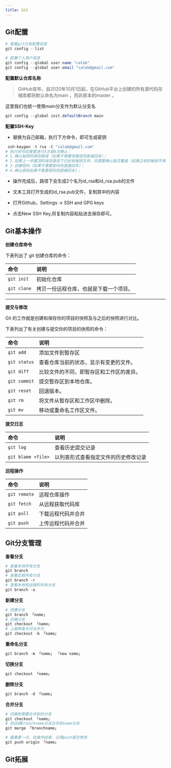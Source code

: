 ```yaml
---
title: Git
---
```

## Git配置

```powershell
# 查看git已有配置信息
git config --list

# 配置个人用户信息
git config --global user.name "caleb"
git config --global user.email "caleb@gmail.com"
```

**配置默认仓库名称**

> GitHub宣布，自2020年10月1日起，在GitHub平台上创建的所有源代码存储库都将默认命名为main ，而非原本的master 。

这里我们也统一使用main分支作为默认分支名
```powershell
git config --global init.defaultBranch main
```

**配置SSH-Key**

- 替换为自己邮箱，执行下方命令，即可生成密钥

```powershell
 ssh-keygen -t rsa -C "caleb@gmail.com"
# 执行命令后需要进行3次或4次确认：
# 1.确认秘钥的保存路径（如果不需要改路径则直接回车）；
# 2.如果上一步置顶的保存路径下已经有秘钥文件，则需要确认是否覆盖（如果之前的秘钥不再需要则直接回车覆盖，如需要则手动拷贝到其他目录后再覆盖）；
# 3.创建密码（如果不需要密码则直接回车）；
# 4.确认密码如果不需要密码则直接回车)；
```
- 操作完成后，路径下会生成2个名为id_rsa和id_rsa.pub的文件

- 文本工具打开生成的id_rsa.pub文件，复制其中的内容
- 打开Github，Settings -> SSH and GPG keys
- 点击New SSH Key,将复制内容粘贴进去保存即可。



## Git基本操作

**创建仓库命令**

下表列出了 git 创建仓库的命令：

| 命令        | 说明                                   |
| :---------- | :------------------------------------- |
| `git init`  | 初始化仓库                             |
| `git clone` | 拷贝一份远程仓库，也就是下载一个项目。 |

------

**提交与修改**

Git 的工作就是创建和保存你的项目的快照及与之后的快照进行对比。

下表列出了有关创建与提交你的项目的快照的命令：

| 命令         | 说明                                     |
| :----------- | :--------------------------------------- |
| `git add`    | 添加文件到暂存区                         |
| `git status` | 查看仓库当前的状态，显示有变更的文件。   |
| `git diff`   | 比较文件的不同，即暂存区和工作区的差异。 |
| `git commit` | 提交暂存区到本地仓库。                   |
| `git reset`  | 回退版本。                               |
| `git rm`     | 将文件从暂存区和工作区中删除。           |
| `git mv`     | 移动或重命名工作区文件。                 |

**提交日志**

| 命令               | 说明                                 |
| :----------------- | :----------------------------------- |
| `git log`          | 查看历史提交记录                     |
| `git blame <file>` | 以列表形式查看指定文件的历史修改记录 |

**远程操作**

| 命令         | 说明               |
| :----------- | :----------------- |
| `git remote` | 远程仓库操作       |
| `git fetch`  | 从远程获取代码库   |
| `git pull`   | 下载远程代码并合并 |
| `git push`   | 上传远程代码并合并 |



## Git分支管理

**查看分支**

```powershell
# 查看本地所有分支
git branch 
# 查看远程所有分支
git branch -r 
# 查看本地和远程的所有分支
git branch -a
```

**新建分支**

```powershell
# 创建分支
git branch 「name」 
# 切换分支
git checkout 「name」
# 上面两条也可合并为
git checkout -b 「name」
```

**重命名分支**

```powershell
git branch -m 「name」 「new name」
```

**切换分支**

```powershell
git checkout 「name」
```

**删除分支**

```powershell
git branch -d 「name」
```

**合并分支**

```powershell
# 切换到需要合并到的分支
git checkout 「name」
# 将远端branchname分支合并到name分支
git merge 「branchname」

# 最重要一点，在操作结束，记得push提交修改
git push origin 「name」
```




## Git拓展
